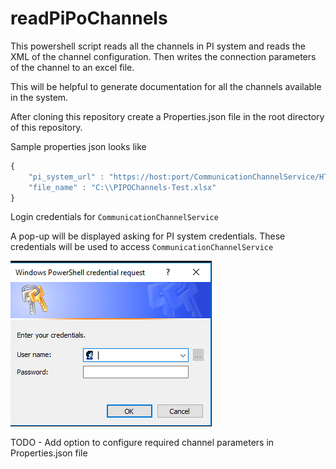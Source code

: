 # readPiPoChannels

This powershell script reads all the channels in PI system and reads the XML of the channel configuration. Then writes the connection parameters of the channel to an excel file.

This will be helpful to generate documentation for all the channels available in the system.

After cloning this repository create a Properties.json file in the root directory of this repository.

Sample properties json looks like 

```javascript
{
    "pi_system_url" : "https://host:port/CommunicationChannelService/HTTPBasicAuth",
    "file_name" : "C:\\PIPOChannels-Test.xlsx"
}
```

Login credentials for `CommunicationChannelService`

A pop-up will be displayed asking for PI system credentials. These credentials will be used to access `CommunicationChannelService`

![Enter PI System credentials](https://github.com/Srinu3366/readPiPoChannels/blob/11ba47356ac2ee97b81cdb1853a9521b20bb9ab8/docs/images/Login.png)

TODO - Add option to configure required channel parameters in Properties.json file